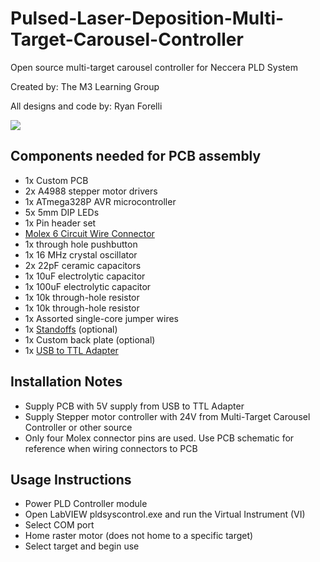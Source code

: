 # Pulsed-Laser-Deposition-Multi-Target-Carousel-Controller

Open source multi-target carousel controller for Neccera PLD System

Created by: The M3 Learning Group

All designs and code by: Ryan Forelli


![](https://github.com/ryanf123/Pulsed-Laser-Deposition-Multi-Target-Carousel-Controller/blob/main/renders/PLD_Controller_PCB_2021-Jun-19_05-58-52AM-000_CustomizedView16557687785.png)



## Components needed for PCB assembly
-   1x Custom PCB
-   2x A4988 stepper motor drivers
-   1x ATmega328P AVR microcontroller
-   5x 5mm DIP LEDs
-   1x Pin header set
-   [Molex 6 Circuit Wire Connector][1]
-   1x through hole pushbutton
-   1x 16 MHz crystal oscillator
-   2x 22pF ceramic capacitors
-   1x 10uF electrolytic capacitor
-   1x 100uF electrolytic capacitor
-   1x 10k through-hole resistor
-   1x 10k through-hole resistor
-   1x Assorted single-core jumper wires
-   1x [Standoffs][0] (optional)
-   1x Custom back plate (optional)
-   1x [USB to TTL Adapter][2]

## Installation Notes
-   Supply PCB with 5V supply from USB to TTL Adapter
-   Supply Stepper motor controller with 24V from Multi-Target Carousel Controller or other source
-   Only four Molex connector pins are used. Use PCB schematic for reference when wiring connectors to PCB

## Usage Instructions
-   Power PLD Controller module
-   Open LabVIEW pldsyscontrol.exe and run the Virtual Instrument (VI)
-   Select COM port
-   Home raster motor (does not home to a specific target)
-   Select target and begin use

[0]: https://www.amazon.com/Csdtylh-Male-Female-Standoff-Stainless-Assortment/dp/B06Y5TJXY1/ref=sr_1_3?dchild=1&keywords=standoff&qid=1620104015&sr=8-3
[1]: https://www.amazon.com/gp/product/B074M15FS1/ref=ppx_yo_dt_b_asin_title_o02_s00?ie=UTF8&psc=1
[2]: https://www.amazon.com/DSD-TECH-SH-U09C2-Debugging-Programming/dp/B07TXVRQ7V/ref=sr_1_8?dchild=1&keywords=FT232RL+USB+to+Serial&qid=1616559163&s=electronics&sr=1-8#customerReviews
